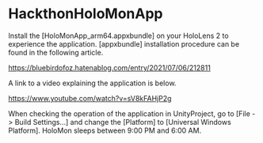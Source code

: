 # HackthonHoloMonApp

Install the [HoloMonApp_arm64.appxbundle] on your HoloLens 2 to experience the application.
[appxbundle] installation procedure can be found in the following article.

https://bluebirdofoz.hatenablog.com/entry/2021/07/06/212811

A link to a video explaining the application is below.

https://www.youtube.com/watch?v=sV8kFAHjP2g

When checking the operation of the application in UnityProject, go to [File -> Build Settings...] and change the [Platform] to [Universal Windows Platform].
HoloMon sleeps between 9:00 PM and 6:00 AM.
